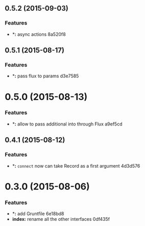 <a name="0.5.2"></a>
## 0.5.2 (2015-09-03)


### Features

* ***:** async actions 8a520f8



<a name="0.5.1"></a>
## 0.5.1 (2015-08-17)


### Features

* ***:** pass flux to params d3e7585



<a name="0.5.0"></a>
# 0.5.0 (2015-08-13)


### Features

* ***:** allow to pass additional into through Flux a9ef5cd



<a name="0.4.1"></a>
## 0.4.1 (2015-08-12)


### Features

* ***:** `connect` now can take Record as a first argument 4d3d576



<a name="0.3.0"></a>
# 0.3.0 (2015-08-06)


### Features

* ***:** add Gruntfile 6e18bd8
* **index:** rename all the other interfaces 0df435f



